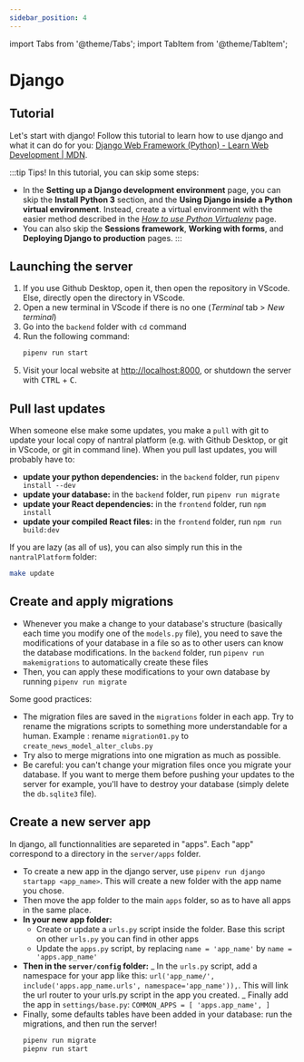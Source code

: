 ```yaml
---
sidebar_position: 4
---
```


import Tabs from '@theme/Tabs';
import TabItem from '@theme/TabItem';

# Django

## Tutorial

Let's start with django! 
Follow this tutorial to learn how to use django and what it can do for you: [Django Web Framework (Python) - 
Learn Web Development | MDN](https://developer.mozilla.org/en-US/docs/Learn/Server-side/Django).

:::tip Tips!
In this tutorial, you can skip some steps:
* In the **Setting up a Django development environment** page, you can skip the
    **Install Python 3** section, and the 
    **Using Django inside a Python virtual environment**. Instead, create a
    virtual environment with the easier method described in the
    *[How to use Python Virtualenv](/docs/learning/virtualenv)* page.
* You can also skip the **Sessions framework**, **Working with forms**, and
    **Deploying Django to production** pages.
:::

## Launching the server

1. If you use Github Desktop, open it, then open the repository in VScode. Else, directly open the directory in VScode.
2. Open a new terminal in VScode if there is no one (_Terminal_ tab > _New terminal_)
3. Go into the `backend` folder with `cd` command
4. Run the following command:
    ```bash
    pipenv run start
    ```
5. Visit your local website at [http://localhost:8000](http://localhost:8000), or shutdown the server with <kbd>CTRL</kbd> + <kbd>C</kbd>.

## Pull last updates

When someone else make some updates, you make a `pull` with git to update your local copy of nantral platform (e.g. with Github Desktop, or git in VScode, or git in command line). When you pull last updates, you will probably have to:

- **update your python dependencies:** in the `backend` folder, run `pipenv install --dev`
- **update your database:** in the `backend` folder, run `pipenv run migrate`
- **update your React dependencies:** in the `frontend` folder, run `npm install`
- **update your compiled React files:** in the `frontend` folder, run `npm run build:dev`

If you are lazy (as all of us), you can also simply run this in the `nantralPlatform` folder:
```bash 
make update
```

## Create and apply migrations

- Whenever you make a change to your database's structure (basically each time you modify one of the `models.py` file), you need to save the modifications of your database in a file so as to other users can know the database modifications. In the `backend` folder, run `pipenv run makemigrations` to automatically create these files
- Then, you can apply these modifications to your own database by running `pipenv run migrate`

Some good practices:

- The migration files are saved in the `migrations` folder in each app. Try to rename the migrations scripts to something more understandable for a human. Example : rename `migration01.py` to `create_news_model_alter_clubs.py`
- Try also to merge migrations into one migration as much as possible.
- Be careful: you can't change your migration files once you migrate your database. If you want to merge them before pushing your updates to the server for example, you'll have to destroy your database (simply delete the `db.sqlite3` file).

## Create a new server app

In django, all functionnalities are separeted in "apps". Each "app" correspond to a directory in the `server/apps` folder.

- To create a new app in the django server, use `pipenv run django startapp <app_name>`. This will create a new folder with the app name you chose.
- Then move the app folder to the main `apps` folder, so as to have all apps in the same place.
- **In your new app folder:**
  - Create or update a `urls.py` script inside the folder. Base this script on other `urls.py` you can find in other apps
  - Update the `apps.py` script, by replacing `name = 'app_name'` by `name = 'apps.app_name'`
- **Then in the `server/config` folder:**
  _ In the `urls.py` script, add a namespace for your app like this: `url('app_name/', include('apps.app_name.urls', namespace='app_name')),`. This will link the url router to your urls.py script in the app you created.
  _ Finally add the app in `settings/base.py`:
  `COMMON_APPS = [ 'apps.app_name', ]`
- Finally, some defaults tables have been added in your database: run the migrations, and then run the server!
    ```bash
    pipenv run migrate
    piepnv run start
    ```
